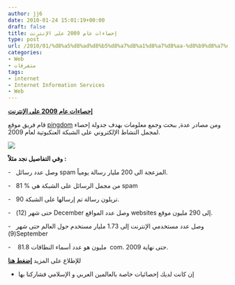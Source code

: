 ```yaml
---
author: jj6
date: 2010-01-24 15:01:19+00:00
draft: false
title: إحصاءات عام 2009 على الإنترنت
type: post
url: /2010/01/%d8%a5%d8%ad%d8%b5%d8%a7%d8%a1%d8%a7%d8%aa-%d8%b9%d8%a7%d9%85-2009-%d8%b9%d9%84%d9%89-%d8%a7%d9%84%d8%a5%d9%86%d8%aa%d8%b1%d9%86%d8%aa/
categories:
- Web
- متفرقات
tags:
- internet
- Internet Information Services
- Web
---
```


[**إحصاءات عام 2009 على الإنترنت**](https://www.it-scoop.com/2010/01/%d8%a5%d8%ad%d8%b5%d8%a7%d8%a1%d8%a7%d8%aa-%d8%b9%d8%a7%d9%85-2009-%d8%b9%d9%84%d9%89-%d8%a7%d9%84%d8%a5%d9%86%d8%aa%d8%b1%d9%86%d8%aa/)


قام فريق موقع [pingdom](http://www.pingdom.com) ومن مصادر عدة, ببحث وجمع معلومات بهدف جدولة إحصاء لمجمل النشاط الإلكتروني على الشبكة العنكبوتية لعام 2009.


[![](http://farm5.static.flickr.com/4069/4295546114_5130d09d6a_o.png)
](https://www.it-scoop.com/2010/01/%d8%a5%d8%ad%d8%b5%d8%a7%d8%a1%d8%a7%d8%aa-%d8%b9%d8%a7%d9%85-2009-%d8%b9%d9%84%d9%89-%d8%a7%d9%84%d8%a5%d9%86%d8%aa%d8%b1%d9%86%d8%aa/)


**وفي التفاصيل نجد مثلاً :**

-   وصل عدد رسائل spam المزعجة الى 200 مليار رسالة يومياً.

-   81 % من مجمل الرسائل على الشبكة هي spam

-   90 تريلون رسالة تم إرسالها على الشبكة.

-   حتى شهر (12) December وصل عدد المواقع websites إلى 290 مليون موقع.

-   وصل عدد مستخدمي الإنترنت إلى 1.73 مليار مستخدم حول العالم حتى شهر (9)September

-    81.8 مليون هو عدد أسماء النطاقات  com. حتى نهاية 2009.

للإطلاع على المزيد [**إضغط هنا**](http://royal.pingdom.com/2010/01/22/internet-2009-in-numbers/)

- إن كانت لديك إحصائيات خاصة بالعالمين العربي و الإسلامي فشاركنا بها
